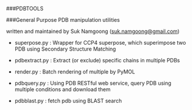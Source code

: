 ###PDBTOOLS

###General Purpose PDB manipulation utilities

written and maintained by Suk Namgoong (suk.namgoong@gmail.com)

* superpose.py : Wrapper for CCP4 superpose, which superimpose two PDB using Secondary Structure Matching


* pdbextract.py : Extract (or exclude) specific chains in multiple PDBs

* render.py : Batch rendering of multiple by PyMOL

* pdbquery.py : Using PDB RESTful web service, query PDB using multiple conditions and download them

* pdbblast.py : fetch pdb using BLAST search


